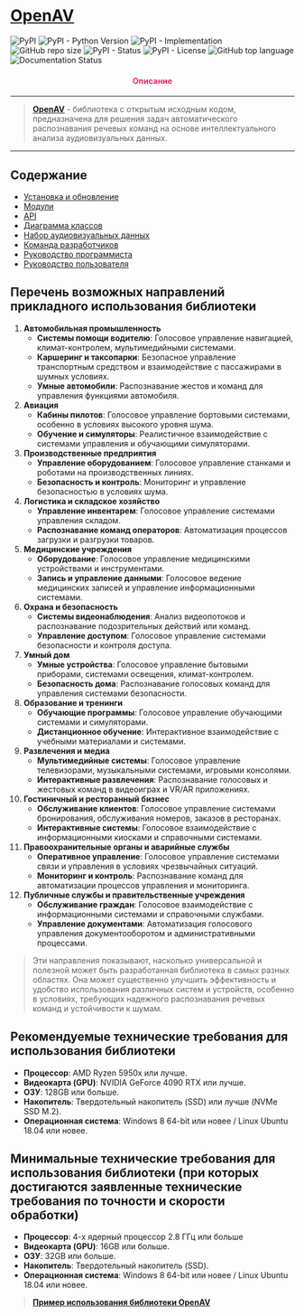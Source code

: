 # [OpenAV](https://github.com/DmitryRyumin/openav)

![PyPI](https://img.shields.io/pypi/v/openav)
![PyPI - Python Version](https://img.shields.io/pypi/pyversions/openav)
![PyPI - Implementation](https://img.shields.io/pypi/implementation/openav)
![GitHub repo size](https://img.shields.io/github/repo-size/dmitryryumin/openav)
![PyPI - Status](https://img.shields.io/pypi/status/openav)
![PyPI - License](https://img.shields.io/github/license/dmitryryumin/openav)
![GitHub top language](https://img.shields.io/github/languages/top/dmitryryumin/openav)
![Documentation Status](https://readthedocs.org/projects/openav/badge/?version=latest)

<h4 align="center"><span style="color:#EC256F;">Описание</span></h4>

---

> **[OpenAV](https://github.com/DmitryRyumin/openav/blob/main/README.md)** - библиотека с открытым исходным кодом, предназначена для решения задач автоматического распознавания речевых команд на основе интеллектуального анализа аудиовизуальных данных.

---

<!-- | [Документация на английском](https://github.com/DmitryRyumin/openav) |
|----------------------------------------------------------------------| -->

## Содержание

- [Установка и обновление](https://openav.readthedocs.io/ru/latest/user_guide/installation.html)
- [Модули](https://openav.readthedocs.io/ru/latest/user_guide/modules.html)
- [API](https://openav.readthedocs.io/ru/latest/api/index.html)
- [Диаграмма классов](https://openav.readthedocs.io/ru/latest/api/class_diagram.html)
- [Набор аудиовизуальных данных](https://openav.readthedocs.io/ru/latest/dataset.html)
- [Команда разработчиков](https://openav.readthedocs.io/ru/latest/about.html)
- [Руководство программиста](./guides/Руководство_программиста.pdf)
- [Руководство пользователя](./guides/Руководство_пользователя.pdf)

## Перечень возможных направлений прикладного использования библиотеки

1. **Автомобильная промышленность**
    - **Системы помощи водителю**: Голосовое управление навигацией, климат-контролем, мультимедийными системами.
    - **Каршеринг и таксопарки**: Безопасное управление транспортным средством и взаимодействие с пассажирами в шумных условиях.
    - **Умные автомобили**: Распознавание жестов и команд для управления функциями автомобиля.
2. **Авиация**
    - **Кабины пилотов**: Голосовое управление бортовыми системами, особенно в условиях высокого уровня шума.
    - **Обучение и симуляторы**: Реалистичное взаимодействие с системами управления и обучающими симуляторами.
3. **Производственные предприятия**
    - **Управление оборудованием**: Голосовое управление станками и роботами на производственных линиях.
    - **Безопасность и контроль**: Мониторинг и управление безопасностью в условиях шума.
4. **Логистика и складское хозяйство**
    - **Управление инвентарем**: Голосовое управление системами управления складом.
    - **Распознавание команд операторов**: Автоматизация процессов загрузки и разгрузки товаров.
5. **Медицинские учреждения**
    - **Оборудование**: Голосовое управление медицинскими устройствами и инструментами.
    - **Запись и управление данными**: Голосовое ведение медицинских записей и управление информационными системами.
6. **Охрана и безопасность**
    - **Системы видеонаблюдения**: Анализ видеопотоков и распознавание подозрительных действий или команд.
    - **Управление доступом**: Голосовое управление системами безопасности и контроля доступа.
7. **Умный дом**
    - **Умные устройства**: Голосовое управление бытовыми приборами, системами освещения, климат-контролем.
    - **Безопасность дома**: Распознавание голосовых команд для управления системами безопасности.
8. **Образование и тренинги**
    - **Обучающие программы**: Голосовое управление обучающими системами и симуляторами.
    - **Дистанционное обучение**: Интерактивное взаимодействие с учебными материалами и системами.
9. **Развлечения и медиа**
    - **Мультимедийные системы**: Голосовое управление телевизорами, музыкальными системами, игровыми консолями.
    - **Интерактивные развлечения**: Распознавание голосовых и жестовых команд в видеоиграх и VR/AR приложениях.
10. **Гостиничный и ресторанный бизнес**
    - **Обслуживание клиентов**: Голосовое управление системами бронирования, обслуживания номеров, заказов в ресторанах.
    - **Интерактивные системы**: Голосовое взаимодействие с информационными киосками и справочными системами.
11. **Правоохранительные органы и аварийные службы**
    - **Оперативное управление**: Голосовое управление системами связи и управления в условиях чрезвычайных ситуаций.
    - **Мониторинг и контроль**: Распознавание команд для автоматизации процессов управления и мониторинга.
12. **Публичные службы и правительственные учреждения**
    - **Обслуживание граждан**: Голосовое взаимодействие с информационными системами и справочными службами.
    - **Управление документами**: Автоматизация голосового управления документооборотом и административными процессами.

> Эти направления показывают, насколько универсальной и полезной может быть разработанная библиотека в самых разных областях. Она может существенно улучшить эффективность и удобство использования различных систем и устройств, особенно в условиях, требующих надежного распознавания речевых команд и устойчивости к шумам.

## Рекомендуемые технические требования для использования библиотеки

- **Процессор**: AMD Ryzen 5950x или лучше.
- **Видеокарта (GPU)**: NVIDIA GeForce 4090 RTX или лучше.
- **ОЗУ**: 128GB или больше.
- **Накопитель**: Твердотельный накопитель (SSD) или лучше (NVMe SSD M.2).
- **Операционная система**: Windows 8 64-bit или новее / Linux Ubuntu 18.04 или новее.

## Минимальные технические требования для использования библиотеки (при которых достигаются заявленные технические требования по точности и скорости обработки)

- **Процессор**: 4-х ядерный процессор 2.8 ГГц или больше 
- **Видеокарта (GPU)**: 16GB или больше.
- **ОЗУ**: 32GB или больше.
- **Накопитель**: Твердотельный накопитель (SSD).
- **Операционная система**: Windows 8 64-bit или новее / Linux Ubuntu 18.04 или новее.

> **[Пример использования библиотеки OpenAV](https://github.com/DmitryRyumin/openav/blob/main/examples/guide.md)**
